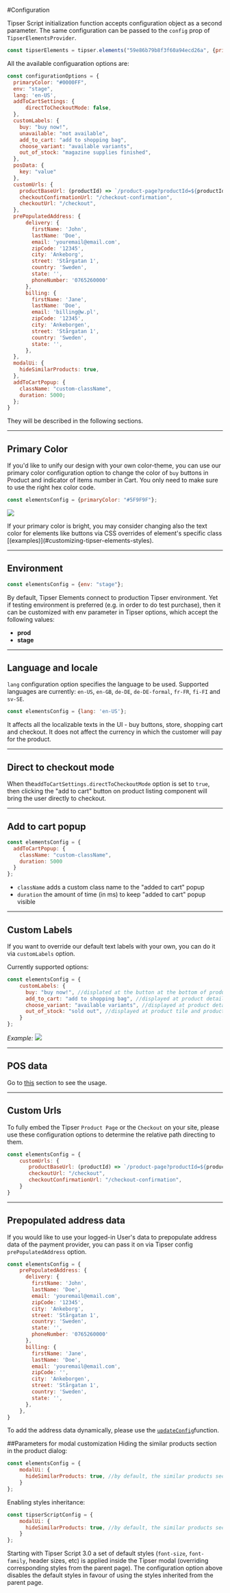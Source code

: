 #Configuration


Tipser Script initialization function accepts configuration object as a second parameter. The same configuration can be passed to the `config` prop of `TipserElementsProvider`.

```javascript
const tipserElements = tipser.elements("59e86b79b8f3f60a94ecd26a", {primaryColor: "#222"});
```

All the available configuaration options are: 

```javascript
const configurationOptions = {
  primaryColor: "#0000FF",
  env: "stage",
  lang: 'en-US',
  addToCartSettings: {
      directToCheckoutMode: false,
  },
  customLabels: {
    buy: "buy now!",
    unavailable: "not available",
    add_to_cart: "add to shopping bag",
    choose_variant: "available variants",
    out_of_stock: "magazine supplies finished",
  },
  posData: {
    key: "value"
  },
  customUrls: {
    productBaseUrl: (productId) => `/product-page?productId=${productId}`,
    checkoutConfirmationUrl: "/checkout-confirmation",
    checkoutUrl: "/checkout",
  },
  prePopulatedAddress: {
      delivery: {
        firstName: 'John',
        lastName: 'Doe',
        email: 'youremail@email.com',
        zipCode: '12345',
        city: 'Ankeborg',
        street: 'Stårgatan 1',
        country: 'Sweden',
        state: '',
        phoneNumber: '0765260000'
      },
      billing: {
        firstName: 'Jane',
        lastName: 'Doe',
        email: 'billing@w.pl',
        zipCode: '12345',
        city: 'Ankeborgen',
        street: 'Stårgatan 1',
        country: 'Sweden',
        state: '',
      },
  },
  modalUi: {
    hideSimilarProducts: true,
  },
  addToCartPopup: {
    className: "custom-className",
    duration: 5000;
  };
}
```
They will be described in the following sections.

***

## Primary Color

If you'd like to unify our design with your own color-theme, you can use our primary color configuration option to change the color of `buy` buttons in Product and indicator of items number in Cart. You only need to make sure to use the right hex color code.

```javascript
const elementsConfig = {primaryColor: "#5F9F9F"};
```

[![](primary-color.png)](/images/primary-color.png)

<aside class="notice">
If your primary color is bright, you may consider changing also the text color for elements like buttons via CSS overrides of element's specific class [(examples)](#customizing-tipser-elements-styles).
</aside> 


***

## Environment

```js
const elementsConfig = {env: "stage"};
```

By default, Tipser Elements connect to production Tipser environment. Yet if testing environment is preferred (e.g. in order to do test purchase), then it can be customized with env parameter in Tipser options, which accept the following values:

- **prod**
- **stage**

***

## Language and locale

`lang` configuration option specifies the language to be used. Supported languages are currently: `en-US`, `en-GB`, `de-DE`, `de-DE-formal`, `fr-FR`, `fi-FI` and `sv-SE`.
     
```js
const elementsConfig = {lang: 'en-US'};
```     

It affects all the localizable texts in the UI - buy buttons, store, shopping cart and checkout. It does not affect the currency in which the customer will pay for the product.

***


## Direct to checkout mode

When the`addToCartSettings.directToCheckoutMode` option is set to `true`, then clicking the "add to cart" button on product listing component will bring the user directly to checkout.

***

## Add to cart popup

```js
const elementsConfig = {
  addToCartPopup: {
    className: "custom-className",
    duration: 5000
  }
};
```
- `className` adds a custom class name to the "added to cart" popup
- `duration` the amount of time (in ms) to keep "added to cart" popup visible

***

## Custom Labels

If you want to override our default text labels with your own, you can do it via `customLabels` option. 

Currently supported options: 

```js
const elementsConfig = {
    customLabels: {
      buy: "buy now!", //displated at the button at the bottom of product tile, originally "buy"
      add_to_cart: "add to shopping bag", //displayed at product details, originally "add to cart"
      choose_variant: "available variants", //displayed at product details, originally "choose variant"
      out_of_stock: "sold out", //displayed at product tile and product details for out of stock products, originally "out of stock"
    }
};
```

*Example:*
[![](custom-label.png)](/images/custom-label.png)

***

## POS data

Go to [this](#adding-pos-data) section to see the usage.

***

## Custom Urls

To fully embed the Tipser `Product Page` or the `Checkout` on your site, please use these configuration options to determine the relative path directing to them.

```javascript
const elementsConfig = {
    customUrls: {
       productBaseUrl: (productId) => `/product-page?productId=${productId}`,
       checkoutUrl: "/checkout",
       checkoutConfirmationUrl: "/checkout-confirmation",
    }
}
```
***

## Prepopulated address data

If you would like to use your logged-in User's data to prepopulate address data of the payment provider, you can pass it on via Tipser config `prePopulatedAddress` option.

```javascript
const elementsConfig = {
    prePopulatedAddress: {
      delivery: {
        firstName: 'John',
        lastName: 'Doe',
        email: 'youremail@email.com',
        zipCode: '12345',
        city: 'Ankeborg',
        street: 'Stårgatan 1',
        country: 'Sweden',
        state: '',
        phoneNumber: '0765260000'
      },
      billing: {
        firstName: 'Jane',
        lastName: 'Doe',
        email: 'youremail@email.com',
        zipCode: '',
        city: 'Ankeborgen',
        street: 'Stårgatan 1',
        country: 'Sweden',
        state: '',
      },
    },
}
```

To add the address data dynamically, please use the [`updateConfig`](#updateconfig)function.

##Parameters for modal customization
Hiding the similar products section in the product dialog:

```js
const elementsConfig = {
    modalUi: {
      hideSimilarProducts: true, //by default, the similar products section is visible
    }
};
```

Enabling styles inheritance:

```js
const tipserScriptConfig = {
    modalUi: {
      hideSimilarProducts: true, //by default, the similar products section is visible
    }
};
```

Starting with Tipser Script 3.0 a set of default styles (`font-size`, `font-family`, header sizes, etc) is applied inside the Tipser modal (overriding corresponding styles from the parent page). The configuration option above disables the default styles in favour of using the styles inherited from the parent page.

